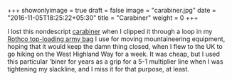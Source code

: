 +++
showonlyimage = true
draft = false
image = "carabiner.jpg"
date = "2016-11-05T18:25:22+05:30"
title = "Carabiner"
weight = 0
+++

I lost this nondescript [carabiner](http://amzn.to/2oEfLhR) when I clipped it through a loop in my [Rothco top-loading army bag](http://amzn.to/2oUu68O) I use for moving mountaineering equipment, hoping that it would keep the damn thing closed, when I flew to the UK to go hiking on the West Highland Way for a week. It was cheap, but I used this particular 'biner for years as a grip for a 5-1 multiplier line when I was tightening my slackline, and I miss it for that purpose, at least.
